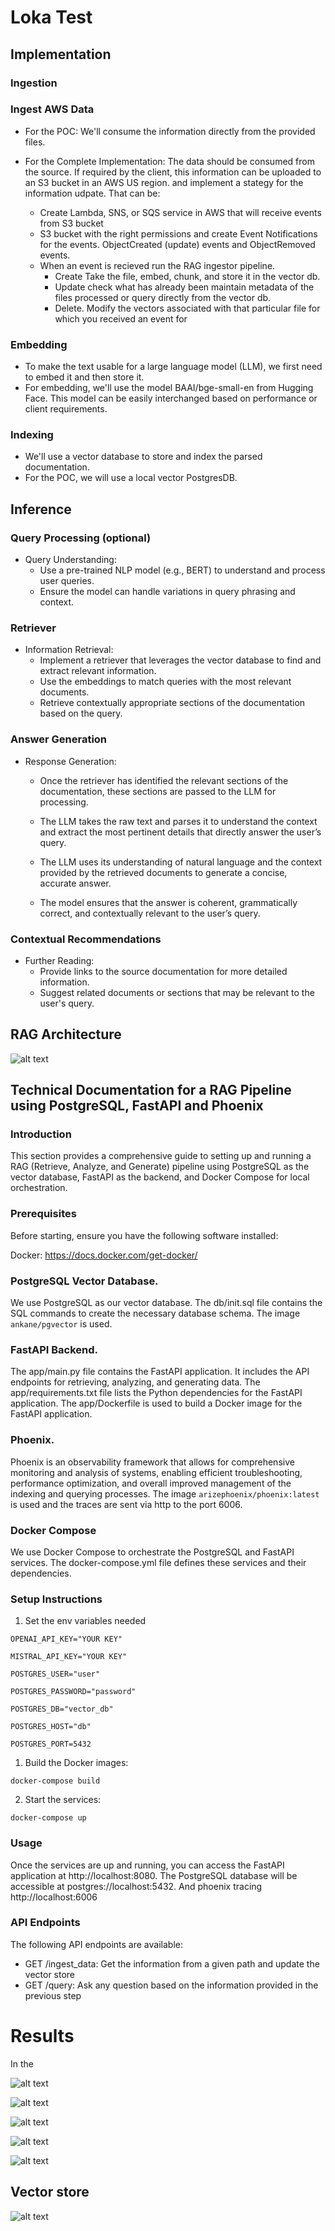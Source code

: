 # Loka Test


## Implementation

### Ingestion

### Ingest AWS Data
- For the POC: We'll consume the information directly from the provided files.

- For the Complete Implementation: The data should be consumed from the source. If required by the client, this information can be uploaded to an S3 bucket in an AWS US region. and implement a stategy for the information udpate. That can be:

    - Create Lambda, SNS, or SQS service in AWS that will receive events from S3 bucket
    - S3 bucket with the right permissions and create Event Notifications for the events. ObjectCreated (update) events and ObjectRemoved events.
    - When an event is recieved run the RAG ingestor pipeline.
        - Create Take the file, embed, chunk, and store it in the vector db.
        - Update check what has already been maintain metadata of the files processed or query directly from the vector db.
        - Delete. Modify the vectors associated with that particular file for which you received an event for
### Embedding
- To make the text usable for a large language model (LLM), we first need to embed it and then store it.
- For embedding, we'll use the model BAAI/bge-small-en from Hugging Face. This model can be easily interchanged based on performance or client requirements.
### Indexing
- We'll use a vector database to store and index the parsed documentation.
- For the POC, we will use a local vector PostgresDB.

## Inference
### Query Processing (optional)
- Query Understanding:
    - Use a pre-trained NLP model (e.g., BERT) to understand and process user queries.
    - Ensure the model can handle variations in query phrasing and context.
### Retriever
- Information Retrieval:
    - Implement a retriever that leverages the vector database to find and extract relevant information.
    - Use the embeddings to match queries with the most relevant documents.
    - Retrieve contextually appropriate sections of the documentation based on the query.
### Answer Generation
- Response Generation:
    - Once the retriever has identified the relevant sections of the documentation, these sections are passed to the LLM for processing.
    - The LLM takes the raw text and parses it to understand the context and extract the most pertinent details that directly answer the user’s query.

    - The LLM uses its understanding of natural language and the context provided by the retrieved documents to generate a concise, accurate answer.
    - The model ensures that the answer is coherent, grammatically correct, and contextually relevant to the user’s query.
### Contextual Recommendations
- Further Reading:
    - Provide links to the source documentation for more detailed information.
    - Suggest related documents or sections that may be relevant to the user's query.

## RAG Architecture
![alt text](image.png)

## Technical Documentation for a RAG Pipeline using PostgreSQL, FastAPI and Phoenix

### Introduction
This section provides a comprehensive guide to setting up and running a RAG (Retrieve, Analyze, and Generate) pipeline using PostgreSQL as the vector database, FastAPI as the backend, and Docker Compose for local orchestration.

### Prerequisites
Before starting, ensure you have the following software installed:

Docker: https://docs.docker.com/get-docker/

### PostgreSQL Vector Database.

We use PostgreSQL as our vector database. The db/init.sql file contains the SQL commands to create the necessary database schema. The image `ankane/pgvector` is used.

### FastAPI Backend.

The app/main.py file contains the FastAPI application. It includes the API endpoints for retrieving, analyzing, and generating data. The app/requirements.txt file lists the Python dependencies for the FastAPI application. The app/Dockerfile is used to build a Docker image for the FastAPI application.

### Phoenix.

Phoenix is an observability framework that allows for comprehensive monitoring and analysis of systems, enabling efficient troubleshooting, performance optimization, and overall improved management of the indexing and querying processes. The image `arizephoenix/phoenix:latest` is used and the traces are sent via http to the port 6006.

### Docker Compose
We use Docker Compose to orchestrate the PostgreSQL and FastAPI services. The docker-compose.yml file defines these services and their dependencies.

### Setup Instructions
1. Set the env variables needed

`OPENAI_API_KEY="YOUR KEY"`

`MISTRAL_API_KEY="YOUR KEY"`

`POSTGRES_USER="user"`

`POSTGRES_PASSWORD="password"`

`POSTGRES_DB="vector_db"`

`POSTGRES_HOST="db"`

`POSTGRES_PORT=5432`


1. Build the Docker images:

`docker-compose build`

2. Start the services:

`docker-compose up`

### Usage
Once the services are up and running, you can access the FastAPI application at http://localhost:8080. The PostgreSQL database will be accessible at postgres://localhost:5432. And phoenix tracing http://localhost:6006

### API Endpoints
The following API endpoints are available:

- GET /ingest_data: Get the information from a given path and update the vector store
- GET /query: Ask any question based on the information provided in the previous step



# Results
In the 

![alt text](image-1.png)

![alt text](image-2.png)

![alt text](image-3.png)

![alt text](image-4.png)

![alt text](image-5.png)

## Vector store
![alt text](image-6.png)